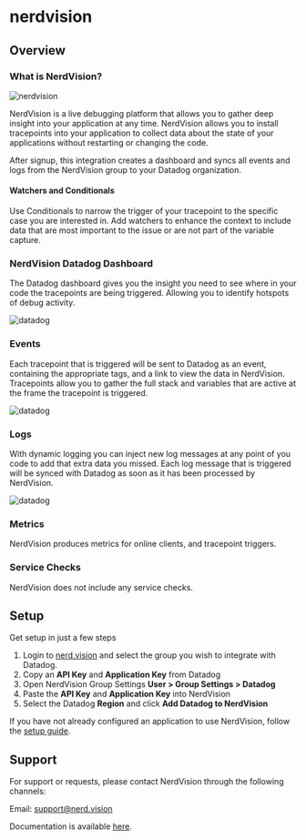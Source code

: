 # nerdvision

## Overview

### What is NerdVision?

![nerdvision](https://raw.githubusercontent.com/DataDog/marketplace/master/nerdvision/images/screenshot.png)

NerdVision is a live debugging platform that allows you to gather deep insight into your application at any time. NerdVision
allows you to install tracepoints into your application to collect data about the state of your applications without restarting or
changing the code.

After signup, this integration creates a dashboard and syncs all events and logs from the NerdVision group to your Datadog
organization.

#### Watchers and Conditionals

Use Conditionals to narrow the trigger of your tracepoint to the specific case you are interested in. Add watchers to enhance the
context to include data that are most important to the issue or are not part of the variable capture.

### NerdVision Datadog Dashboard

The Datadog dashboard gives you the insight you need to see where in your code the tracepoints are being triggered. Allowing you to
identify hotspots of debug activity.

![datadog](https://raw.githubusercontent.com/DataDog/marketplace/master/nerdvision/images/screenshot_datadog.png)

### Events

Each tracepoint that is triggered will be sent to Datadog as an event, containing the appropriate tags, and a link to view the
data in NerdVision. Tracepoints allow you to gather the full stack and variables that are active at the frame the tracepoint is
triggered.

![datadog](https://raw.githubusercontent.com/DataDog/marketplace/master/nerdvision/images/datadog_event.png)

### Logs

With dynamic logging you can inject new log messages at any point of you code to add that extra data you missed. Each log message
that is triggered will be synced with Datadog as soon as it has been processed by NerdVision.

![datadog](https://raw.githubusercontent.com/DataDog/marketplace/master/nerdvision/images/datadog_log.png)

### Metrics

NerdVision produces metrics for online clients, and tracepoint triggers.

### Service Checks

NerdVision does not include any service checks.

## Setup

Get setup in just a few steps

1. Login to [nerd.vision](https://app.nerd.vision) and select the group you wish to integrate with Datadog.
1. Copy an **API Key** and **Application Key** from Datadog
1. Open NerdVision Group Settings **User > Group Settings > Datadog**
1. Paste the **API Key** and **Application Key** into NerdVision
1. Select the Datadog **Region** and click **Add Datadog to NerdVision**

If you have not already configured an application to use NerdVision, follow the [setup guide](https://app.nerd.vision/setup).

## Support

For support or requests, please contact NerdVision through the following channels:

Email: support@nerd.vision

Documentation is available [here](https://docs.nerd.vision/).
